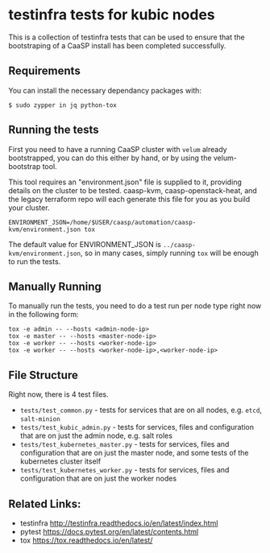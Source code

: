 # testinfra tests for kubic nodes

This is a collection of testinfra tests that can be used to ensure that the bootstraping 
of a CaaSP install has been completed successfully.

## Requirements

You can install the necessary dependancy packages with:

    $ sudo zypper in jq python-tox

## Running the tests

First you need to have a running CaaSP cluster with `velum` already bootstrapped, you can do this
either by hand, or by using the velum-bootstrap tool.

This tool requires an "environment.json" file is supplied to it, providing details on the cluster
to be tested. caasp-kvm, caasp-openstack-heat, and the legacy terraform repo will each generate
this file for you as you build your cluster.

    ENVIRONMENT_JSON=/home/$USER/caasp/automation/caasp-kvm/environment.json tox

The default value for ENVIRONMENT_JSON is `../caasp-kvm/environment.json`, so in many cases, simply
running `tox` will be enough to run the tests.

## Manually Running

To manually run the tests, you need to do a test run per node type right now in the following form:

```
tox -e admin -- --hosts <admin-node-ip>
tox -e master -- --hosts <master-node-ip>
tox -e worker -- --hosts <worker-node-ip>
tox -e worker -- --hosts <worker-node-ip>,<worker-node-ip>
```

## File Structure

Right now, there is 4 test files.

- `tests/test_common.py` - tests for services that are on all nodes, e.g. `etcd`, `salt-minion`
- `tests/test_kubic_admin.py` - tests for services, files and configuration that are on just the admin node, e.g. salt roles
- `tests/test_kubernetes_master.py` - tests for services, files and configuration that are on just the master node, and some tests of the kubernetes cluster itself
- `tests/test_kubernetes_worker.py` - tests for services, files and configuration that are on just the worker nodes

## Related Links:

- testinfra http://testinfra.readthedocs.io/en/latest/index.html
- pytest https://docs.pytest.org/en/latest/contents.html
- tox https://tox.readthedocs.io/en/latest/

